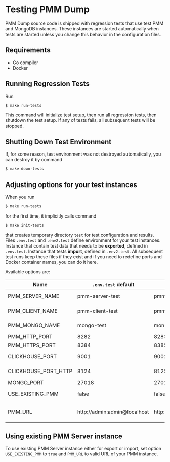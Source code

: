 # Testing PMM Dump

PMM Dump source code is shipped with regression tests that use test PMM and MongoDB instances. These instances are started automatically when tests are started unless you change this behavior in the configuration files.

## Requirements

- Go compiler
- Docker

## Running Regression Tests

Run

``` {.bash data-prompt="$" }
$ make run-tests
```

This command will initialize test setup, then run all regression tests, then shutdown the test setup. If any of tests fails, all subsequent tests will be stopped.

## Shutting Down Test Environment

If, for some reason, test environment was not destroyed automatically, you can destroy it by command

``` {.bash data-prompt="$" }
$ make down-tests
```

## Adjusting options for your test instances

When you run 

``` {.bash data-prompt="$" }
$ make run-tests
```
for the first time, it implicitly calls command

``` {.bash data-prompt="$" }
$ make init-tests
```

that creates temporary directory `test` for test configuration and results. Files `.env.test` and `.env2.test` define environment for your test instances. Instance that contain test data that needs to be **exported**, defined in `.env.test`. Instance that tests **import**, defined in `.env2.test`. All subsequent test runs keep these files if they exist and if you need to redefine ports and Docker container names, you can do it here.

Available options are:

| Name                 |          `.env.test` default |         `.env2.test` default | Description                                            |
|----------------------|------------------------------|------------------------------|--------------------------------------------------------|
| PMM_SERVER_NAME      |              pmm-server-test |            pmm-server-test-2 | Container name for PMM Server                          |
| PMM_CLIENT_NAME      |              pmm-client-test |            pmm-client-test-2 | Container name for PMM Client                          |
| PMM_MONGO_NAME       |                   mongo-test |                 mongo-test-2 | Container name for MongoDB test instance               |
| PMM_HTTP_PORT        |                         8282 |                         8283 | HTTP port for PMM                                      |
| PMM_HTTPS_PORT       |                         8384 |                         8385 | HTTPS port for PMM                                     |
| CLICKHOUSE_PORT      |                         9001 |                         9002 | Clickhouse port (for QAN export/import)                |
| CLICKHOUSE_PORT_HTTP |                         8124 |                         8125 | HTTP port for Clickhouse (for QAN export/import)       |
| MONGO_PORT           |                        27018 |                        27019 | MongoDB port                                           |
| USE_EXISTING_PMM     |                        false |                        false | Use existing PMM Server installation?                  |
| PMM_URL              | http://admin:admin@localhost | http://admin:admin@localhost | PMM Server url (used only while USE_EXISTING_PMM=true) |

## Using existing PMM Server instance

To use existing PMM Server instance either for export or import, set option `USE_EXISTING_PMM` to `true` and `PMM_URL` to valid URL of your PMM instance.

